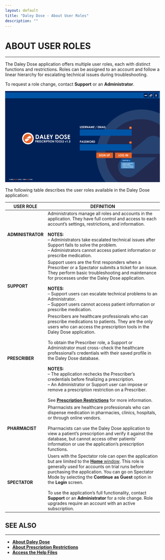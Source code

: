 ```yaml
---
layout: default
title: "Daley Dose - About User Roles"
description: ""
---
```


# **ABOUT USER ROLES**
---

The Daley Dose application offers multiple user roles, each with distinct functions and restrictions. Roles can be assigned to an account and follow a linear hierarchy for escalating technical issues during troubleshooting.

To request a role change, contact **Support** or an **Administrator**.

![User Interface login screen](/assets/images/daley-dose-home-window-login.png)

The following table describes the user roles available in the Daley Dose application:

| **USER ROLE**     | **DEFINITION** |
|-------------------|----------------|
| **ADMINISTRATOR** | Administrators manage all roles and accounts in the application. They have full control and access to each account’s settings, restrictions, and information.<br><br>**NOTES:**<br>– Administrators take escalated technical issues after Support fails to solve the problem.<br>– Administrators cannot access patient information or prescribe medication. |
| **SUPPORT**       | Support users are the first responders when a Prescriber or a Spectator submits a ticket for an issue. They perform basic troubleshooting and maintenance for processes under the Daley Dose application.<br><br>**NOTES:**<br>– Support users can escalate technical problems to an Administrator.<br>– Support users cannot access patient information or prescribe medication. |
| **PRESCRIBER**    | Prescribers are healthcare professionals who can prescribe medications to patients. They are the only users who can access the prescription tools in the Daley Dose application.<br><br>To obtain the Prescriber role, a Support or Administrator must cross-check the healthcare professional’s credentials with their saved profile in the Daley Dose database.<br><br>**NOTES:**<br>– The application rechecks the Prescriber’s credentials before finalizing a prescription.<br>– An Administrator or Support user can impose or remove a prescription restriction on a Prescriber.<br><br>See [**Prescription Restrictions**](/daleydose/about-prescription-restrictions) for more information. |
| **PHARMACIST**    | Pharmacists are healthcare professionals who can dispense medication in pharmacies, clinics, hospitals, or through online vendors.<br><br>Pharmacists can use the Daley Dose application to view a patient’s prescription and verify it against the database, but cannot access other patients’ information or use the application’s prescription functions. |
| **SPECTATOR**     | Users with the Spectator role can open the application but are limited to the [**Home** window](/daleydose/window-home). This role is generally used for accounts on trial runs before purchasing the application. You can go on Spectator Mode by selecting the **Continue as Guest** option in the **Login** screen.<br><br>To use the application’s full functionality, contact **Support** or an **Administrator** for a role change. Role upgrades require an account with an active subscription. |


## **SEE ALSO**
---
- [**About Daley Dose**](/daleydose/about-daley-dose)  
- [**About Prescription Restrictions**](/daleydose/about-prescription-restrictions)
- [**Access the Help Files**](/daleydose/help-files)
